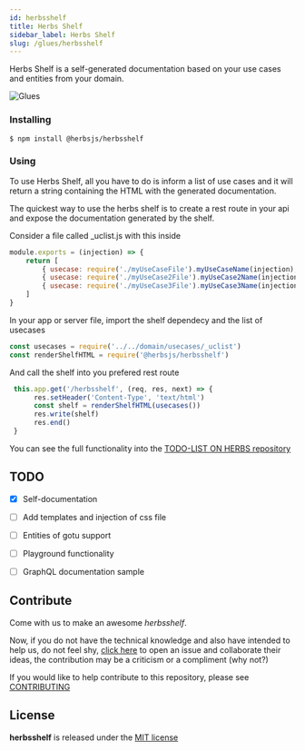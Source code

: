 ```yaml
---
id: herbsshelf
title: Herbs Shelf
sidebar_label: Herbs Shelf
slug: /glues/herbsshelf
---
```



Herbs Shelf is a self-generated documentation based on your use cases and entities from your domain.

![Glues](/img/herbsshelf_screenshot.png)

### Installing

    $ npm install @herbsjs/herbsshelf

### Using 

To use Herbs Shelf, all you have to do is inform a list of use cases and it will return a string containing the HTML with the generated documentation.

The quickest way to use the herbs shelf is to create a rest route in your api and expose the documentation generated by the shelf.

Consider a file called _uclist.js with this inside
```javascript
module.exports = (injection) => {
    return [
        { usecase: require('./myUseCaseFile').myUseCaseName(injection), tags: { group: 'GroupOne' } },
        { usecase: require('./myUseCase2File').myUseCase2Name(injection), tags: { group: 'GroupOne' } },
        { usecase: require('./myUseCase3File').myUseCase3Name(injection), tags: { group: 'GroupTwo' } },
    ]
}
```

In your app or server file, import the shelf dependecy and the list of usecases

```javascript
const usecases = require('../../domain/usecases/_uclist')
const renderShelfHTML = require('@herbsjs/herbsshelf')
```

And call the shelf into you prefered rest route

```javascript
 this.app.get('/herbsshelf', (req, res, next) => {
      res.setHeader('Content-Type', 'text/html')
      const shelf = renderShelfHTML(usecases())
      res.write(shelf)
      res.end()
 }

```

You can see the full functionality into the [TODO-LIST ON HERBS repository](https://github.com/herbsjs/todolist-on-herbs)


## TODO

- [X] Self-documentation
- [ ] Add templates and injection of css file
- [ ] Entities of gotu support
- [ ] Playground functionality
- [ ] GraphQL documentation sample


## Contribute
Come with us to make an awesome *herbsshelf*.

Now, if you do not have the technical knowledge and also have intended to help us, do not feel shy, [click here](https://github.com/herbsjs/herbsshelf/issues) to open an issue and collaborate their ideas, the contribution may be a criticism or a compliment (why not?)

If you would like to help contribute to this repository, please see [CONTRIBUTING](https://github.com/herbsjs/herbsshelf/blob/main/.github/CONTRIBUTING.md)

## License

**herbsshelf** is released under the
[MIT license](https://github.com/herbsjs/herbsshelf/blob/main/LICENSE.md)

